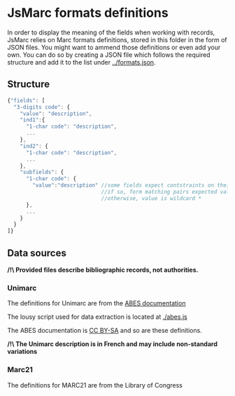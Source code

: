 # JsMarc formats definitions

In order to display the meaning of the fields when working with records, JsMarc
relies on Marc formats definitions, stored in this folder in the form of JSON
files. You might want to ammend those definitions or even add your own. You can do
so by creating a JSON file which follows the required structure and add it to the list
under [../formats.json](../formats.json).

## Structure

```javascript
{"fields": [
  "3-digits code": {
    "value": "description",
    "ind1":{
      "1-char code": "description",
      ...
    },
    "ind2": {
      "1-char code": "description",
      ...    
    },
    "subfields": {
      "1-char code": {
        "value":"description" //some fields expect contstraints on their value.
                              //if so, form matching pairs expected value -> meaning
                              //otherwise, value is wildcard *
      },
      ...     
    }
  }
]}
```

## Data sources

**/!\ Provided files describe bibliographic records, not authorities.**

### Unimarc

The definitions for Unimarc are from the [ABES documentation](http://documentation.abes.fr/sudoc/formats/unmb/index.htm)

The lousy script used for data extraction is located at [./abes.js](./abes.js)

The ABES documentation is [CC BY-SA](http://creativecommons.org/licenses/by-nc-sa/3.0/fr/)
and so are these definitions.

**/!\ The Unimarc description is in French and may include non-standard variations**

### Marc21

The definitions for MARC21 are from the Library of Congress
